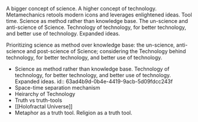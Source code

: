 A bigger concept of science. A higher concept of technology. Metamechanics retools modern icons and leverages enlightened ideas. Tool time.	
Science as method rather than knowledge base. The un-science and anti-science of Science. Technology of technology, for better technology, and better use of technology. Expanded ideas.

Prioritizing science as method over knowledge base: the un-science, anti-science and post-science of Science; considering the Technology behind technology, for better technology, and better use of technology.

- Science as method rather than knowledge base. Technology of technology, for better technology, and better use of technology. Expanded ideas.
  id:: 63ad4b9d-0b4e-4419-9acb-5d09fdcc243f
- Space-time separation mechanism
- Heirarchy of Technology
- Truth vs truth-tools
- [[Holofractal Universe]]
- Metaphor as a truth tool. Religion as a truth tool.